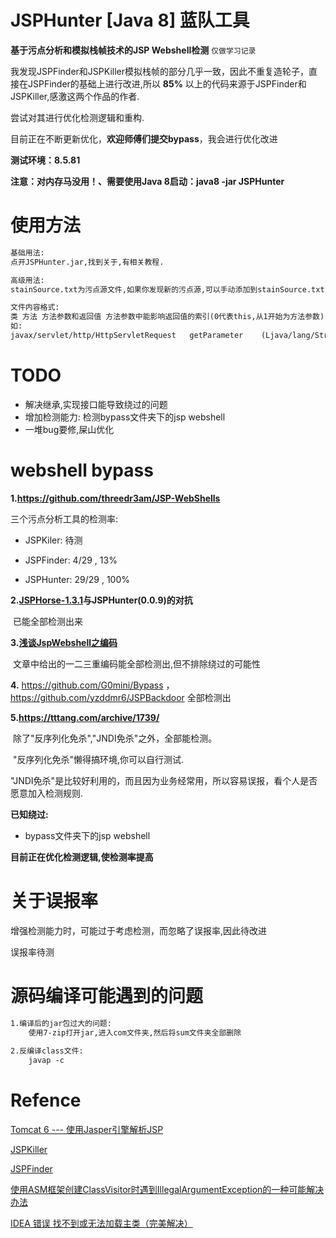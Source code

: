 # JSPHunter [Java 8] 蓝队工具

**基于污点分析和模拟栈帧技术的JSP Webshell检测**     `仅做学习记录`

我发现JSPFinder和JSPKiller模拟栈帧的部分几乎一致，因此不重复造轮子，直接在JSPFinder的基础上进行改进,所以 **85%** 以上的代码来源于JSPFinder和JSPKiller,感激这两个作品的作者.   

尝试对其进行优化检测逻辑和重构.

目前正在不断更新优化，**欢迎师傅们提交bypass**，我会进行优化改进

**测试环境：8.5.81**

**注意：对内存马没用！、需要使用Java 8启动：java8 -jar JSPHunter**


# 使用方法

```md
基础用法:
点开JSPHunter.jar,找到关于,有相关教程.

高级用法:
stainSource.txt为污点源文件,如果你发现新的污点源,可以手动添加到stainSource.txt,进而增强检测能力.

文件内容格式:
类 方法 方法参数和返回值 方法参数中能影响返回值的索引(0代表this,从1开始为方法参数)
如:
javax/servlet/http/HttpServletRequest	getParameter	(Ljava/lang/String;)Ljava/lang/String;	0,
```

# TODO

- 解决继承,实现接口能导致绕过的问题
- 增加检测能力:   检测bypass文件夹下的jsp webshell
- 一堆bug要修,屎山优化

# webshell bypass

**1.https://github.com/threedr3am/JSP-WebShells**

三个污点分析工具的检测率:

- JSPKiler: 待测

- JSPFinder:  4/29 ,  13%

- JSPHunter: 29/29 , 100%

**2.[JSPHorse-1.3.1](https://github.com/CrackerCat/JSPHorse)与JSPHunter(0.0.9)的对抗**

​	已能全部检测出来

**3.[浅谈JspWebshell之编码](https://tttang.com/archive/1840/)**

​	文章中给出的一二三重编码能全部检测出,但不排除绕过的可能性

**4.** https://github.com/G0mini/Bypass	，https://github.com/yzddmr6/JSPBackdoor	全部检测出 

**5.https://tttang.com/archive/1739/**

​	除了"反序列化免杀","JNDI免杀"之外，全部能检测。

​	"反序列化免杀"懒得搞环境,你可以自行测试.

​	"JNDI免杀"是比较好利用的，而且因为业务经常用，所以容易误报，看个人是否愿意加入检测规则.

**已知绕过:**

- bypass文件夹下的jsp webshell

**目前正在优化检测逻辑,使检测率提高**



# 关于误报率

增强检测能力时，可能过于考虑检测，而忽略了误报率,因此待改进

误报率待测



# 源码编译可能遇到的问题

```md
1.编译后的jar包过大的问题:
	使用7-zip打开jar,进入com文件夹,然后将sum文件夹全部删除
	
2.反编译class文件:
	javap -c 	
```

# Refence

[Tomcat 6 --- 使用Jasper引擎解析JSP](https://www.cnblogs.com/xing901022/p/4592159.html)

[JSPKiller](https://github.com/changheluor007/JSPKiller)

[JSPFinder](https://github.com/flowerwind/JspFinder)

[使用ASM框架创建ClassVisitor时遇到IllegalArgumentException的一种可能解决办法](https://blog.csdn.net/fwhdzh/article/details/128694172)

[IDEA 错误 找不到或无法加载主类（完美解决）](https://blog.csdn.net/l_mloveforever/article/details/112725753)
